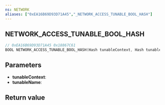```yaml
---
ns: NETWORK
aliases: ["0xEA16B69D93D71A45","_NETWORK_ACCESS_TUNABLE_BOOL_HASH"]
---
```

## NETWORK_ACCESS_TUNABLE_BOOL_HASH

```c
// 0xEA16B69D93D71A45 0x18867C61
BOOL NETWORK_ACCESS_TUNABLE_BOOL_HASH(Hash tunableContext, Hash tunableName);
```


## Parameters
* **tunableContext**: 
* **tunableName**: 

## Return value
